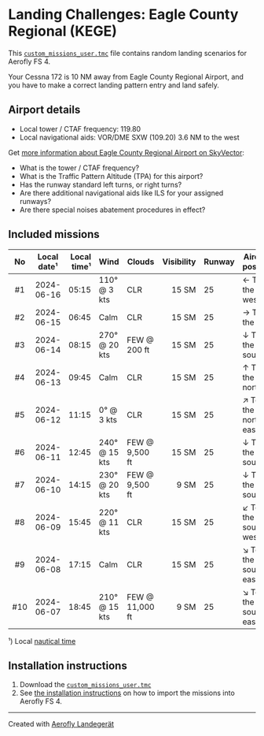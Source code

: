 # Landing Challenges: Eagle County Regional (KEGE)

This [`custom_missions_user.tmc`](./custom_missions_user.tmc) file contains random landing scenarios for Aerofly FS 4.

Your Cessna 172 is 10 NM away from Eagle County Regional Airport, and you have to make a correct landing pattern entry and land safely.

## Airport details

- Local tower / CTAF frequency: 119.80
- Local navigational aids: VOR/DME SXW (109.20) 3.6 NM to the west

Get [more information about Eagle County Regional Airport on SkyVector](https://skyvector.com/airport/KEGE):

- What is the tower / CTAF frequency?
- What is the Traffic Pattern Altitude (TPA) for this airport?
- Has the runway standard left turns, or right turns?
- Are there additional navigational aids like ILS for your assigned runways?
- Are there special noises abatement procedures in effect?

## Included missions

| No  | Local date¹ | Local time¹ | Wind          | Clouds          | Visibility | Runway | Aircraft position    |
| :-: | ----------- | ----------: | ------------- | --------------- | ---------: | ------ | -------------------- |
| #1  | 2024-06-16  |       05:15 | 110° @ 3 kts  | CLR             |      15 SM | 25     | ← To the west        |
| #2  | 2024-06-15  |       06:45 | Calm          | CLR             |      15 SM | 25     | → To the east        |
| #3  | 2024-06-14  |       08:15 | 270° @ 20 kts | FEW @ 200 ft    |      15 SM | 25     | ↓ To the south       |
| #4  | 2024-06-13  |       09:45 | Calm          | CLR             |      15 SM | 25     | ↑ To the north       |
| #5  | 2024-06-12  |       11:15 | 0° @ 3 kts    | CLR             |      15 SM | 25     | ↗ To the north-east |
| #6  | 2024-06-11  |       12:45 | 240° @ 15 kts | FEW @ 9,500 ft  |      15 SM | 25     | ↓ To the south       |
| #7  | 2024-06-10  |       14:15 | 230° @ 20 kts | FEW @ 9,500 ft  |       9 SM | 25     | ↓ To the south       |
| #8  | 2024-06-09  |       15:45 | 220° @ 11 kts | CLR             |      15 SM | 25     | ↙ To the south-west |
| #9  | 2024-06-08  |       17:15 | Calm          | CLR             |      15 SM | 25     | ↘ To the south-east |
| #10 | 2024-06-07  |       18:45 | 210° @ 15 kts | FEW @ 11,000 ft |       9 SM | 25     | ↘ To the south-east |

¹) Local [nautical time](https://en.wikipedia.org/wiki/Nautical_time)

## Installation instructions

1. Download the [`custom_missions_user.tmc`](./custom_missions_user.tmc)
2. See [the installation instructions](https://fboes.github.io/aerofly-missions/docs/generic-installation.html) on how to import the missions into Aerofly FS 4.

---

Created with [Aerofly Landegerät](https://github.com/fboes/aerofly-patterns)

